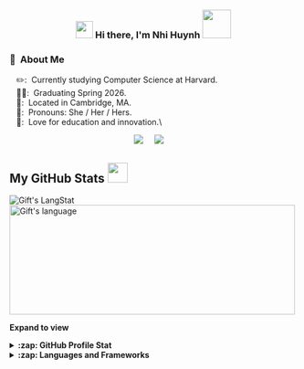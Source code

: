 <h3 align="center"><img src = "https://raw.githubusercontent.com/MartinHeinz/MartinHeinz/master/wave.gif" width = 30px> Hi there, I'm Nhi Huynh <img src="https://media.giphy.com/media/mGcNjsfWAjY5AEZNw6/giphy.gif" width="50"></h3>

### :hear_no_evil: &nbsp;About Me

&nbsp;&nbsp;&nbsp;✏️: &nbsp;Currently studying Computer Science at Harvard.\
&nbsp;&nbsp;&nbsp;👩‍🎓: &nbsp;Graduating Spring 2026.\
&nbsp;&nbsp;&nbsp;📌: &nbsp;Located in Cambridge, MA.\
&nbsp;&nbsp;&nbsp;🤗: &nbsp;Pronouns: She / Her / Hers.\
&nbsp;&nbsp;&nbsp;🌱: &nbsp;Love for education and innovation.\

<p align="center">
  <a href="mailto:nhihuynh2906@gmail.com?subject=Nice%20To%20Meet%20You%20Raina"><img src="https://img.shields.io/badge/gmail-%23D14836.svg?&style=for-the-badge&logo=gmail&logoColor=white" /></a>&nbsp;&nbsp;&nbsp;&nbsp;
  <a href="https://www.linkedin.com/in/nhihuynhb/"><img src="https://img.shields.io/badge/linkedin-%230077B5.svg?&style=for-the-badge&logo=linkedin&logoColor=white" /></a>&nbsp;&nbsp;&nbsp;&nbsp;
</p>

<!-- GitHub Stats -->

 ##  My GitHub Stats <img src = "https://i.pinimg.com/originals/65/c4/f4/65c4f452571be1261e9c623f7da488ac.gif" width = 35px> 

 <div>
   <img align="center" src="https://github-readme-streak-stats.herokuapp.com/?user=nikki2906" alt="Gift's LangStat" />
  <img align="center" src="https://github-readme-stats.vercel.app/api/top-langs?username=nikki2906&langs_count=10&show_icons=true&locale=en&layout=compact&theme=light" alt="Gift's language" height="192px"  width="500px"/>
</div>

**Expand to view**
<details>
  <summary><b>:zap: GitHub Profile Stat</b></summary>
  <img src="https://github-readme-stats.anuraghazra1.vercel.app/api?username=nikki2906&show_icons=true" />
</details>
<details>
  <summary><b>:zap: Languages and Frameworks</b></summary>
  <p>
  <img align="left" width="490" height="165" src="https://github-readme-stats.anuraghazra1.vercel.app/api?username=nikki2906&show_icons=true"/>
  <p>
    <img src="https://img.shields.io/badge/PYTHON-3776AB.svg?&style=flat-square&logo=python&logoColor=white"/>
    <img src="https://img.shields.io/badge/C++-00599C.svg?&style=flat-square&logo=c%2B%2B&logoColor=white"/>
    <img src="https://img.shields.io/badge/JAVASCRIPT-323330.svg?&style=flat&logo=javascript&logoColor=%23F7DF1E"/>
    <img src="https://img.shields.io/badge/JAVA-007396.svg?&style=flat&logo=java&logoColor=white"/>
    <img src="https://img.shields.io/badge/-Visual%20Studio%20Code-23A9F2?style=flat-square&logo=Visual%20Studio%20Code&logoColor=white"/>
    <img src="https://img.shields.io/badge/-Github-181717?style=flat-square&logo=GitHub&logoColor=white"/>
    <img src="https://img.shields.io/badge/-Git-F44D27?style=flat-square&logo=Git&logoColor=white"/>
    <img src="https://img.shields.io/badge/FIREBASE-FFCA28.svg?&style=flat&logo=firebase&logoColor=black"/>
    <img src="https://img.shields.io/badge/NODEJS-339933.svg?&style=flat&logo=node.js&logoColor=white"/>
    <img src="https://img.shields.io/badge/-NPM-CB3837?style=flat-square&logo=NPM&logoColor=white"/>
    <img src="https://img.shields.io/badge/-Slack-E01563?style=flat-square&logo=Slack&logoColor=white"/>
    <img src="https://img.shields.io/badge/-Notion-000000?style=flat-square&logo=Notion&logoColor=white"/><br/>
    <img src="https://img.shields.io/badge/-HTML5-E34F26?style=flat-square&logo=HTML5&logoColor=white"/>
    <img src="https://img.shields.io/badge/-CSS3-1572B6?style=flat-square&logo=CSS3&logoColor=white"/>
    <img src="https://img.shields.io/badge/-Google%20Cloud-4285F4?style=flat-square&logo=Google%20Cloud&logoColor=white"/>
    <img src="https://img.shields.io/badge/SASS-CC6699.svg?&style=flat&logo=sass&logoColor=white"/>
  </p>
</p>
<p>
</details>

